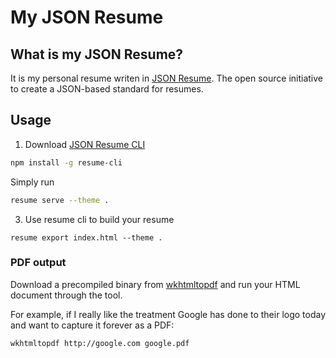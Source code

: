 # My JSON Resume

## What is my JSON Resume?

It is my personal resume writen in [JSON Resume](https://jsonresume.org/). The open source initiative to create a JSON-based standard for resumes.

## Usage

1. Download [JSON Resume CLI](https://jsonresume.org/)

```bash
npm install -g resume-cli
```

Simply run

```bash
resume serve --theme .
```

3. Use resume cli to build your resume

```
resume export index.html --theme .
```

### PDF output

Download a precompiled binary from [wkhtmltopdf](https://wkhtmltopdf.org) and run your HTML document through the tool.

For example, if I really like the treatment Google has done to their logo today and want to capture it forever as a PDF:

```bash
wkhtmltopdf http://google.com google.pdf
```
